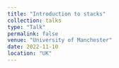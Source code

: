 ```yaml
---
title: "Introduction to stacks"
collection: talks
type: "Talk"
permalink: false
venue: "University of Manchester"
date: 2022-11-10
location: "UK"
---
```

